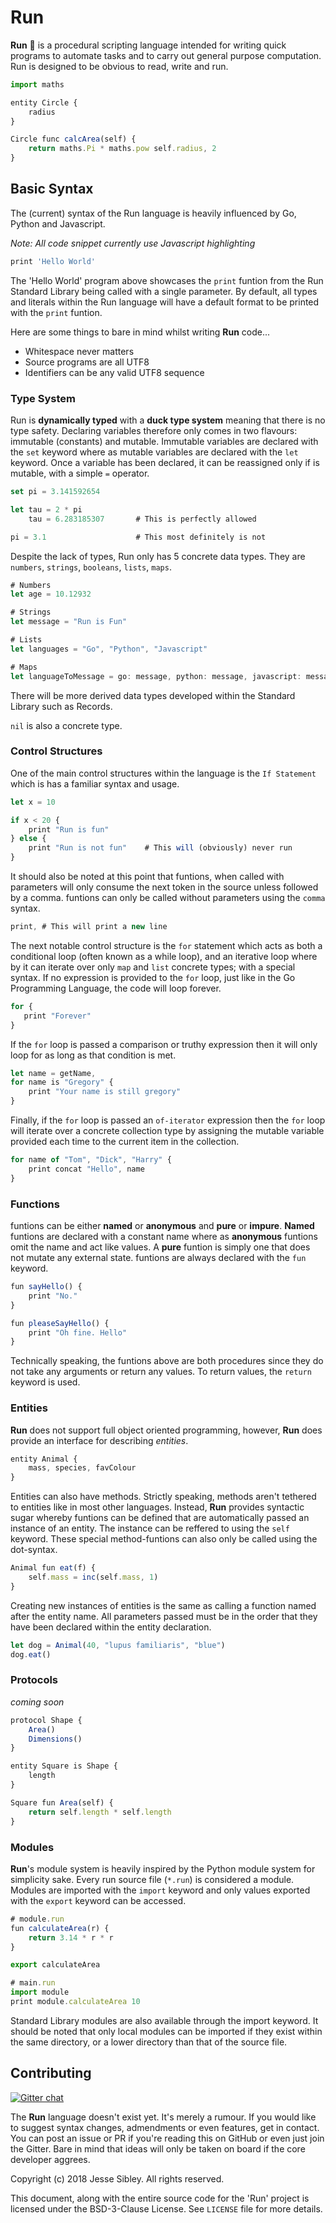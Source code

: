 # Run 

**Run** :runner: is a procedural scripting language intended for writing quick programs to automate tasks and to carry out general purpose computation. Run is designed to be obvious to read, write and run.

```javascript
import maths

entity Circle {
    radius
}

Circle func calcArea(self) {
    return maths.Pi * maths.pow self.radius, 2
}
```

## Basic Syntax

The (current) syntax of the Run language is heavily influenced by Go, Python and Javascript.

*Note: All code snippet currently use Javascript highlighting*

```javascript
print 'Hello World' 
```

The 'Hello World' program above showcases the `print` funtion from the Run Standard Library being called with a single parameter. By default, all types and literals within the Run language will have a default format to be printed with the `print` funtion.

Here are some things to bare in mind whilst writing **Run** code...

- Whitespace never matters
- Source programs are all UTF8
- Identifiers can be any valid UTF8 sequence



### Type System

Run is **dynamically typed** with a **duck type system** meaning that there is no type safety. Declaring variables therefore only comes in two flavours: immutable (constants) and mutable. Immutable variables are declared with the `set` keyword where as mutable variables are declared with the `let` keyword. Once a variable has been declared, it can be reassigned only if is mutable, with a simple `=` operator. 

```javascript
set pi = 3.141592654

let tau = 2 * pi
    tau = 6.283185307       # This is perfectly allowed

pi = 3.1                    # This most definitely is not
```

Despite the lack of types, Run only has 5 concrete data types. They are `numbers`, `strings`, `booleans`, `lists`, `maps`.

```javascript
# Numbers
let age = 10.12932

# Strings
let message = "Run is Fun"

# Lists
let languages = "Go", "Python", "Javascript"

# Maps
let languageToMessage = go: message, python: message, javascript: message
```

There will be more derived data types developed within the Standard Library such as Records.

`nil` is also a concrete type.

### Control Structures

One of the main control structures within the language is the `If Statement` which is has a familiar syntax and usage.

```javascript
let x = 10

if x < 20 {
    print "Run is fun"
} else {
    print "Run is not fun"    # This will (obviously) never run
}
```

It should also be noted at this point that funtions, when called with parameters will only consume the next token in the source unless followed by a comma. funtions can only be called without parameters using the `comma` syntax.

```javascript
print, # This will print a new line
```

The next notable control structure is the `for` statement which acts as both a conditional loop (often known as a while loop), and an iterative loop where by it can iterate over only `map` and `list` concrete types; with a special syntax. If no expression is provided to the `for` loop, just like in the Go Programming Language, the code will loop forever.

```Javascript
for {
   print "Forever" 
}
```

If the `for` loop is passed a comparison or truthy expression then it will only loop for as long as that condition is met.

```javascript
let name = getName,
for name is "Gregory" {
    print "Your name is still gregory"
}
```

Finally, if the `for` loop is passed an `of-iterator` expression then the `for` loop will iterate over a concrete collection type by assigning the mutable variable provided each time to the current item in the collection.

```javascript
for name of "Tom", "Dick", "Harry" {
    print concat "Hello", name
}
```



### Functions

funtions can be either **named** or **anonymous** and **pure** or **impure**. **Named** funtions are declared with a constant name where as **anonymous** funtions omit the name and act like values. A **pure** funtion is simply one that does not mutate any external state. funtions are always declared with the `fun` keyword.

```javascript
fun sayHello() {
    print "No."
}

fun pleaseSayHello() {
    print "Oh fine. Hello"
}
```

Technically speaking, the funtions above are both procedures since they do not take any arguments or return any values. To return values, the `return` keyword is used.



### Entities

**Run** does not support full object oriented programming, however, **Run** does provide an interface for describing *entities*.

```javascript
entity Animal {
    mass, species, favColour
}
```

Entities can also have methods. Strictly speaking, methods aren't tethered to entities like in most other languages. Instead, **Run** provides syntactic sugar whereby funtions can be defined that are automatically passed an instance of an entity. The instance can be reffered to using the `self` keyword. These special method-funtions can also only be called using the dot-syntax.

```javascript
Animal fun eat(f) {
    self.mass = inc(self.mass, 1)
}
```

Creating new instances of entities is the same as calling a function named after the entity name. All parameters passed must be in the order that they have been declared within the entity declaration.

```javascript
let dog = Animal(40, "lupus familiaris", "blue")
dog.eat()
```

### Protocols

*coming soon*

```javascript
protocol Shape {
    Area()
    Dimensions()
}

entity Square is Shape {
    length
}

Square fun Area(self) {
    return self.length * self.length
}
```



### Modules

**Run**'s module system is heavily inspired by the Python module system for simplicity sake. Every run source file (`*.run`) is considered a module. Modules are imported with the `import` keyword and only values exported with the `export` keyword can be accessed.

```javascript
# module.run
fun calculateArea(r) {
    return 3.14 * r * r
}

export calculateArea
```

```javascript
# main.run
import module
print module.calculateArea 10
```

Standard Library modules are also available through the import keyword. It should be noted that only local modules can be imported if they exist within the same directory, or a lower directory than that of the source file.



## Contributing

[![Gitter chat](https://badges.gitter.im/gitterHQ/gitter.png)](https://gitter.im/runlang)
<br>

The **Run** language doesn't exist yet. It's merely a rumour. If you would like to suggest syntax changes, admendments or even features, get in contact. You can post an issue or PR if you're reading this on GitHub or even just join the Gitter. Bare in mind that ideas will only be taken on board if the core developer aggrees.



Copyright (c) 2018 Jesse Sibley. All rights reserved.

This document, along with the entire source code for the 'Run' project is licensed under the BSD-3-Clause License. See `LICENSE` file for more details.
